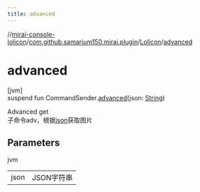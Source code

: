 ```yaml
---
title: advanced
---
```

//[mirai-console-lolicon](../../../index.html)/[com.github.samarium150.mirai.plugin](../index.html)/[Lolicon](index.html)/[advanced](advanced.html)



# advanced



[jvm]\
suspend fun CommandSender.[advanced](advanced.html)(json: [String](https://kotlinlang.org/api/latest/jvm/stdlib/kotlin/-string/index.html))



Advanced get <br> 子命令adv，根据[json](advanced.html)获取图片



## Parameters


jvm

| | |
|---|---|
| json | JSON字符串 |




